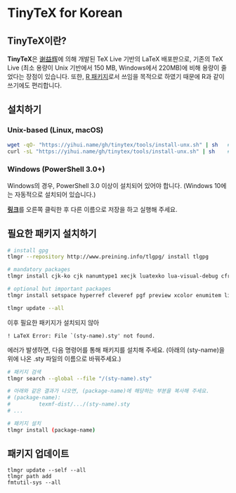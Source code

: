 # TinyTeX for Korean

## TinyTeX이란?

**TinyTeX**은 [谢益辉](https://yihui.name/)에 의해 개발된 TeX Live 기반의 LaTeX 배포판으로, 기존의 TeX Live (최소 용량이 Unix 기반에서 150 MB, Windows에서 220MB)에 비해 용량이 줄었다는 장점이 있습니다. 또한, [R 패키지](https://yihui.name/tinytex/r/)로서 쓰임을 목적으로 하였기 때문에 R과 같이 쓰기에도 편리합니다.


## 설치하기

### Unix-based (Linux, macOS)

```bash
wget -qO- "https://yihui.name/gh/tinytex/tools/install-unx.sh" | sh   # Linux
curl -sL "https://yihui.name/gh/tinytex/tools/install-unx.sh" | sh    # macOS
```


### Windows (PowerShell 3.0+)

Windows의 경우, PowerShell 3.0 이상이 설치되어 있어야 합니다. (Windows 10에는 자동적으로 설치되어 있습니다.)

[**링크**](https://yihui.name/gh/tinytex/tools/install-windows.bat)를 오른쪽 클릭한 후 다른 이름으로 저장을 하고 실행해 주세요.



## 필요한 패키지 설치하기

```bash
# install gpg
tlmgr --repository http://www.preining.info/tlgpg/ install tlgpg

# mandatory packages
tlmgr install cjk-ko cjk nanumtype1 xecjk luatexko lua-visual-debug cfr-lm nfssext-cfr unfonts-core unfonts-extra xetexko luatexko

# optional but important packages
tlmgr install setspace hyperref cleveref pgf preview xcolor enumitem listings tcolorbox environ trimspaces

tlmgr update --all
```

이후 필요한 패키지가 설치되지 않아

```text
! LaTeX Error: File `(sty-name).sty' not found.
```

에러가 발생하면, 다음 명령어를 통해 패키지를 설치해 주세요. (아래의 (sty-name)을 위에 나온 .sty 파일의 이름으로 바꿔주세요.)

```bash
# 패키지 검색
tlmgr search --global --file "/(sty-name).sty"

# 아래와 같은 결과가 나오면, (package-name)에 해당하는 부분을 복사해 주세요.
# (package-name):
#         texmf-dist/.../(sty-name).sty
# ...

# 패키지 설치
tlmgr install (package-name)
```


## 패키지 업데이트

```
tlmgr update --self --all
tlmgr path add
fmtutil-sys --all
```
